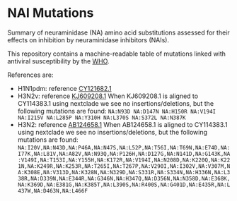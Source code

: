 # NAI Mutations
Summary of neuraminidase (NA) amino acid substitutions assessed for their effects on inhibition by neuraminidase inhibitors (NAIs). 

This repository contains a machine-readable table of mutations linked with antiviral susceptibility by the [WHO](https://www.who.int/teams/global-influenza-programme/laboratory-network/quality-assurance/antiviral-susceptibility-influenza/neuraminidase-inhibitor). 

References are: 
 - H1N1pdm: reference [CY121682.1](https://www.ncbi.nlm.nih.gov/nuccore/CY121682.1)
 - H3N2v: reference [KJ609208.1](https://www.ncbi.nlm.nih.gov/nuccore/KJ609208.1)
When KJ609208.1 is aligned to CY114383.1 using nextclade we see no insertions/deletions, but the following mutations are found: `NA:N93D NA:D147N NA:H150R NA:V194I NA:I215V NA:L285P NA:Y310H NA:L370S NA:S372L NA:N387K`
 - H3N2: reference [AB124658.1](https://www.ncbi.nlm.nih.gov/nuccore/AB124658.1)
When AB124658.1 is aligned to CY114383.1 using nextclade we see no insertions/deletions, but the following mutations are found: `NA:I20V,NA:N43D,NA:P46A,NA:N47S,NA:L52P,NA:T56I,NA:T69N,NA:E74D,NA:I77K,NA:L81V,NA:A82V,NA:N93Q,NA:P126H,NA:D127G,NA:N141D,NA:G143K,NA:V149I,NA:T153I,NA:Y155H,NA:K172R,NA:V194I,NA:N208D,NA:K220Q,NA:K221N,NA:K249R,NA:K253R,NA:T265I,NA:T267P,NA:V290I,NA:I302V,NA:V307M,NA:K308E,NA:V313D,NA:K328N,NA:N329D,NA:S331R,NA:S334N,NA:H336N,NA:L338R,NA:D339N,NA:E344R,NA:G346N,NA:H347Q,NA:D356N,NA:N358D,NA:E368K,NA:K369D,NA:E381G,NA:K385T,NA:L390S,NA:R400S,NA:G401D,NA:E435R,NA:L437W,NA:D463N,NA:L466F`

